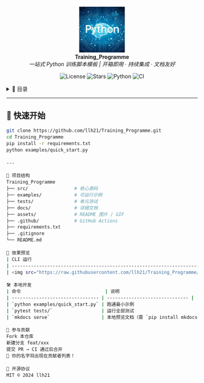 <!-- ========= 顶部横幅 ========= -->
<p align="center">
  <img src="assets/python.png" width="120">
  <br>
  <strong>Training_Programme</strong>
  <br>
  <em>一站式 Python 训练脚本模板 | 开箱即用 · 持续集成 · 文档友好</em>
</p>

<!-- ========= 徽章一行 ========= -->
<p align="center">
  <img src="https://img.shields.io/github/license/llh21/Training_Programme" alt="License"/>
  <img src="https://img.shields.io/github/stars/llh21/Training_Programme" alt="Stars"/>
  <img src="https://img.shields.io/badge/python-3.10-blue" alt="Python"/>
  <img src="https://github.com/llh21/Training_Programme/workflows/CI/badge.svg" alt="CI"/>
</p>

<!-- ========= 目录（折叠） ========= -->
<details>
<summary>📙 目录</summary>

- [🚀 快速开始](#-快速开始)
- [📂 项目结构](#-项目结构)
- [📸 效果预览](#-效果预览)
- [🛠️ 本地开发](#️-本地开发)
- [🤝 参与贡献](#-参与贡献)
- [📄 开源协议](#-开源协议)
</details>

---

## 🚀 快速开始
```bash
git clone https://github.com/llh21/Training_Programme.git
cd Training_Programme
pip install -r requirements.txt
python examples/quick_start.py

---

📂 项目结构
Training_Programme
├── src/                 # 核心源码
├── examples/            # 可运行示例
├── tests/               # 单元测试
├── docs/                # 详细文档
├── assets/              # README 图片 / GIF
├── .github/             # GitHub Actions
├── requirements.txt
├── .gitignore
└── README.md

📸 效果预览
| CLI 运行                                                                                                 | Web Demo                                                                                               |
| ------------------------------------------------------------------------------------------------------ | ------------------------------------------------------------------------------------------------------ |
| <img src="https://raw.githubusercontent.com/llh21/Training_Programme/main/assets/cli.gif" width="400"> | <img src="https://raw.githubusercontent.com/llh21/Training_Programme/main/assets/web.png" width="400"> |

🛠️ 本地开发
| 命令                               | 说明                             |
| -------------------------------- | ------------------------------ |
| `python examples/quick_start.py` | 跑通最小示例                         |
| `pytest tests/`                  | 运行全部测试                         |
| `mkdocs serve`                   | 本地预览文档（需 `pip install mkdocs`） |

🤝 参与贡献
Fork 本仓库
新建分支 feat/xxx
提交 PR → CI 通过后合并
🎉 你的名字将出现在贡献者列表！

📄 开源协议
MIT © 2024 llh21

